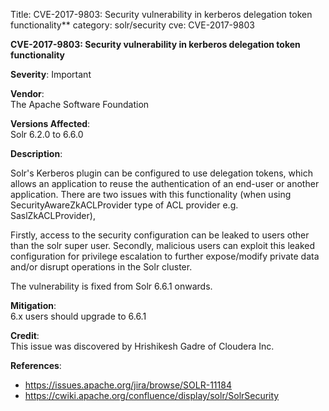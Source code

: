 Title: CVE-2017-9803: Security vulnerability in kerberos delegation token functionality**
category: solr/security
cve: CVE-2017-9803

**CVE-2017-9803: Security vulnerability in kerberos delegation token functionality**

**Severity**: Important

**Vendor**:  
The Apache Software Foundation

**Versions Affected**:  
Solr 6.2.0 to 6.6.0

**Description**:

Solr's Kerberos plugin can be configured to use delegation tokens, which allows an application to reuse the authentication of an end-user or another application.
There are two issues with this functionality (when using SecurityAwareZkACLProvider type of ACL provider e.g. SaslZkACLProvider),

Firstly, access to the security configuration can be leaked to users other than the solr super user. Secondly, malicious users can exploit this leaked configuration for privilege escalation to further expose/modify private data and/or disrupt operations in the Solr cluster.

The vulnerability is fixed from Solr 6.6.1 onwards.

**Mitigation**:  
6.x users should upgrade to 6.6.1

**Credit**:  
This issue was discovered by Hrishikesh Gadre of Cloudera Inc.

**References**:

  - <https://issues.apache.org/jira/browse/SOLR-11184>
  - <https://cwiki.apache.org/confluence/display/solr/SolrSecurity>

